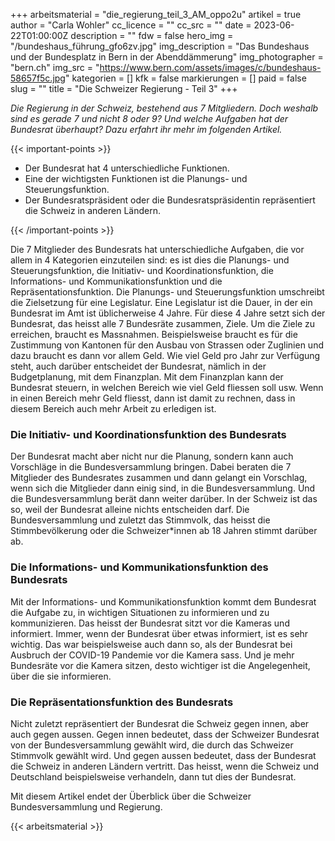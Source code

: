 +++
arbeitsmaterial = "die_regierung_teil_3_AM_oppo2u"
artikel = true
author = "Carla Wohler"
cc_licence = ""
cc_src = ""
date = 2023-06-22T01:00:00Z
description = ""
fdw = false
hero_img = "/bundeshaus_führung_gfo6zv.jpg"
img_description = "Das Bundeshaus und der Bundesplatz in Bern in der Abenddämmerung"
img_photographer = "bern.ch"
img_src = "https://www.bern.com/assets/images/c/bundeshaus-58657f5c.jpg"
kategorien = []
kfk = false
markierungen = []
paid = false
slug = ""
title = "Die Schweizer Regierung - Teil 3"
+++

_Die Regierung in der Schweiz, bestehend aus 7 Mitgliedern. Doch weshalb sind es gerade 7 und nicht 8 oder 9? Und welche Aufgaben hat der Bundesrat überhaupt? Dazu erfahrt ihr mehr im folgenden Artikel._

{{< important-points >}} 



<ul>

<li>Der Bundesrat hat 4 unterschiedliche Funktionen.</li>

<li>Eine der wichtigsten Funktionen ist die Planungs- und Steuerungsfunktion.</li>

<li>Der Bundesratspräsident oder die Bundesratspräsidentin repräsentiert die Schweiz in anderen Ländern.</li>

</ul> {{< /important-points >}}

Die 7 Mitglieder des Bundesrats hat unterschiedliche Aufgaben, die vor allem in 4 Kategorien einzuteilen sind: es ist dies die Planungs- und Steuerungsfunktion, die Initiativ- und Koordinationsfunktion, die Informations- und Kommunikationsfunktion und die Repräsentationsfunktion. Die Planungs- und Steuerungsfunktion umschreibt die Zielsetzung für eine Legislatur. Eine Legislatur ist die Dauer, in der ein Bundesrat im Amt ist üblicherweise 4 Jahre. Für diese 4 Jahre setzt sich der Bundesrat, das heisst alle 7 Bundesräte zusammen, Ziele. Um die Ziele zu erreichen, braucht es Massnahmen. Beispielsweise braucht es für die Zustimmung von Kantonen für den Ausbau von Strassen oder Zuglinien und dazu braucht es dann vor allem Geld. Wie viel Geld pro Jahr zur Verfügung steht, auch darüber entscheidet der Bundesrat, nämlich in der Budgetplanung, mit dem Finanzplan. Mit dem Finanzplan kann der Bundesrat steuern, in welchen Bereich wie viel Geld fliessen soll usw. Wenn in einen Bereich mehr Geld fliesst, dann ist damit zu rechnen, dass in diesem Bereich auch mehr Arbeit zu erledigen ist.

### Die Initiativ- und Koordinationsfunktion des Bundesrats

Der Bundesrat macht aber nicht nur die Planung, sondern kann auch Vorschläge in die Bundesversammlung bringen. Dabei beraten die 7 Mitglieder des Bundesrates zusammen und dann gelangt ein Vorschlag, wenn sich die Mitglieder dann einig sind, in die Bundesversammlung. Und die Bundesversammlung berät dann weiter darüber. In der Schweiz ist das so, weil der Bundesrat alleine nichts entscheiden darf. Die Bundesversammlung und zuletzt das Stimmvolk, das heisst die Stimmbevölkerung oder die Schweizer*innen ab 18 Jahren stimmt darüber ab.

### Die Informations- und Kommunikationsfunktion des Bundesrats

Mit der Informations- und Kommunikationsfunktion kommt dem Bundesrat die Aufgabe zu, in wichtigen Situationen zu informieren und zu kommunizieren. Das heisst der Bundesrat sitzt vor die Kameras und informiert. Immer, wenn der Bundesrat über etwas informiert, ist es sehr wichtig. Das war beispielsweise auch dann so, als der Bundesrat bei Ausbruch der COVID-19 Pandemie vor die Kamera sass. Und je mehr Bundesräte vor die Kamera sitzen, desto wichtiger ist die Angelegenheit, über die sie informieren.

### Die Repräsentationsfunktion des Bundesrats

Nicht zuletzt repräsentiert der Bundesrat die Schweiz gegen innen, aber auch gegen aussen. Gegen innen bedeutet, dass der Schweizer Bundesrat von der Bundesversammlung gewählt wird, die durch das Schweizer Stimmvolk gewählt wird. Und gegen aussen bedeutet, dass der Bundesrat die Schweiz in anderen Ländern vertritt. Das heisst, wenn die Schweiz und Deutschland beispielsweise verhandeln, dann tut dies der Bundesrat.

Mit diesem Artikel endet der Überblick über die Schweizer Bundesversammlung und Regierung.




{{< arbeitsmaterial >}}

